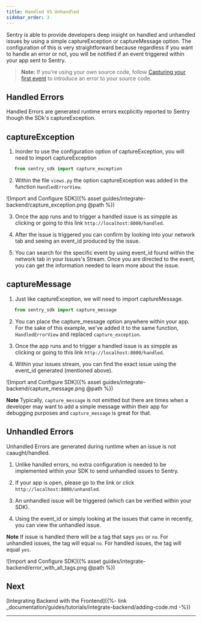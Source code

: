 ```yaml
---
title: Handled VS Unhandled
sidebar_order: 3
---
```


Sentry is able to provide developers deep insight on handled and unhandled issues by using a simple captureException or captureMessage option. The configuration of this is very straightforward because regardless if you want to handle an error or not, you will be notified if an event triggered within your app sent to Sentry.

> **Note:** If you're using your own source code, follow [Capturing your first event](https://docs.sentry.io/error-reporting/quickstart/?platform=python) to introduce an error to your source code.

## Handled Errors

Handled Errors are generated runtime errors excplicitly reported to Sentry though the SDk's captureException.

## captureException

1. Inorder to use the configuration option of captureException, you will need to import captureException

```python
   from sentry_sdk import capture_exception
```

2. Within the file `views.py` the option captureException was added in the function `HandledErrorView`.

![Import and Configure SDK]({% asset guides/integrate-backend/capture_exception.png @path %})

3. Once the app runs and to trigger a handled issue is as simpple as clicking or going to this link
   `http://localhost:8000/handled`.

4. After the issue is triggered you can confirm by looking into your network tab and seeing an event_id produced by the issue.

5. You can search for the specific event by using event_id found within the network tab in your Issues's Stream. Once you are directed to the event, you can get the information needed to learn more about the issue.

## captureMessage

1. Just like captureException, we will need to import captureMessage.

```python
   from sentry_sdk import capture_message
```

2. You can place the capture_message option anywhere within your app. For the sake of this example, we've added it to the same function, `HandledErrorView` and replaced `capture_exception`.

3. Once the app runs and to trigger a handled issue is as simpple as clicking or going to this link
   `http://localhost:8000/handled`.

4. Within your issues stream, you can find the exact issue using the event_id generated (mentioned above).

![Import and Configure SDK]({% asset guides/integrate-backend/capture_message.png @path %})

**Note** Typically, `capture_message` is not emitted but there are times when a developer may want to add a simple message within their app for debugging purposes and `capture_message` is great for that.

## Unhandled Errors

Unhandled Errors are generated during runtime when an issue is not caaught/handled.

1. Unlike handled errors, no extra configuration is needed to be implemented within your SDK to send unhandled issues to Sentry.

2. If your app is open, please go to the link or click `http://localhost:8000/unhandled`.

3. An unhandled issue will be triggered (which can be verified within your SDK).

4. Using the event_id or simply looking at the issues that came in recently, you can view the unhandled issue.

**Note** If issue is handled there will be a tag that says `yes` or `no`. For unhandled issues, the tag will equal `no`. For handled issues, the tag will equal `yes`.

![Import and Configure SDK]({% asset guides/integrate-backend/error_with_all_tags.png @path %})

## Next

[Integrating Backend with the Frontend]({%- link _documentation/guides/tutorials/integrate-backend/adding-code.md -%})

---
